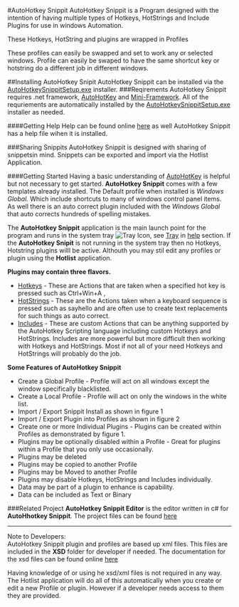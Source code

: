 #AutoHotkey Snippit
AutoHotkey Snippit is a Program designed with the intention of having multiple types of Hotkeys, HotStrings and Include Plugins for use in windows Automation. 

These Hotkeys, HotString and plugins are wrapped in Profiles

These profiles can easily be swapped  and set to work any or selected windows. Profile can easily be swaped to have the same shortcut key or hotstring do a different job in different windows.

##Installing AutoHotkey Snipit
AutoHotkey Snippit can be installed via the [AutoHotkeySnippitSetup.exe][1] installer.
###Reqirements
AutoHotkey Snippit requires .net framework, [AutoHotKey][3] and [Mini-Framework][4].  All of the requriements are automatically installed by the [AutoHotkeySnippitSetup.exe][1] installer as needed.

####Getting Help
Help can be found online [here][2] as well AutoHotkey Snippit has a help file wihen it is installed.

###Sharing Snippits
AutoHotkey Snippit is designed with sharing of snippetsin mind. Snippets can be exported and import via the Hotlist Application.

####Getting Started
Having a basic understanding of [AutoHotKey][3] is helpful but not necessary to get started. **AutoHotkey Snippit** comes with a few templates already installed. The Default profile when installed is *Windows Global.* Which include shortcuts to many of windows control panel items.  
As well there is an auto correct plugin included with the *Windows Global* that auto corrects hundreds of spelling mistakes.

The **AutoHotkey Snippit** application is the main launch point for the program and runs in the system tray ![Tray Icon][tray], see [Tray][7] in [help][2] section. If the **AutoHotkey Snipit** is not running in the system tray then no Hotkeys, Hotstring plugins willl be active. Althouth you may stil edit any profiles or plugin using the **Hotlist** application.

**Plugins may contain three flavors.**

* [Hotkeys][8] - These are Actions that are taken when a specified hot key is pressed such as Ctrl+Win+A , 
* [HotStrings][9] - These are the Actions taken when a keyboard sequence is pressed such as sayhello and are often use to create text replacements for such things as auto correct.
* [Includes][10] - These are custom Actions that can be anything supported by the AutoHotkey Scripting language including custom Hotkeys and HotStrings. Includes are more powerful but more difficult then working with Hotkeys and HotStrings. Most if not all of your need Hotkeys and HotStrings will probably do the job. 

**Some Features of AutoHotkey Snippit**

* Create a Global Profile - Profile will act on all windows except the window specifically blacklisted. 
* Create a Local Profile - Profile will act on only the windows in the white list. 
* Import / Export Snippit Install as shown in figure 1 
* Import / Export Plugin into Profiles as shown in figure 2 
* Create one or more Individual Plugins - Plugins can be created within Profiles as demonstrated by figure 1. 
* Plugins may be optionally disabled within a Profile - Great for plugins within a Profile that you only use occasionally. 
* Plugins may be deleted 
* Plugins may be copied to another Profile 
* Plugins may be Moved to another Profile 
* Plugins may disable Hotkeys, HotStrings and Includes individually. 
* Data may be part of a plugin to enhance is capability. 
* Data can be included as Text or Binary 

###Related Project
**AutoHotkey Snippit Editor** is the editor written in c# for **AutoHhotkey Snippit**. The project files can be found [here][6]

___
Note to Developers:  
AutoHotkey Snippit plugin and profiles are based up xml files. This files are included in the **XSD** folder for developer if needed. The documentation for the xsd files can be found online [here][5]

Having knowledge of or using he xsd/xml files is not required in any way. The Hotlist application will do all of this automatically when you create or edit a new Profile or plugin. However if a developer needs access to them they are provided.

[1]:https://github.com/Amourspirit/AutoHotkey-Snippit/raw/master/Bin/Stable/Latest/AutoHotkeySnippitSetup.exe
[2]:https://amourspirit.github.io/AutoHotkey-Snippit
[3]:https://autohotkey.com
[4]:https://github.com/Amourspirit/Mini-Framework
[5]:https://amourspirit.github.io/AutoHotkey-Snippit/xsd_docs/
[6]:https://github.com/Amourspirit/AutoHotkey-Snippit-Editor
[7]:https://amourspirit.github.io/AutoHotkey-Snippit/index.html?Tray.html
[8]:https://amourspirit.github.io/AutoHotkey-Snippit/index.html?HotkeyPlugin.html
[9]:https://amourspirit.github.io/AutoHotkey-Snippit/index.html?HotstringPlugin.html
[10]:https://amourspirit.github.io/AutoHotkey-Snippit/index.html?IncludePlugin.html
[tray]:https://amourspirit.github.io/AutoHotkey-Snippit/lib/Image_icon_tray.png "AutoHotkey Snippit Tray Icon"